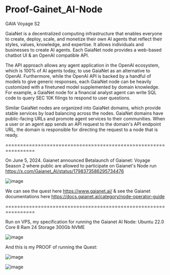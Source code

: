 # Proof-Gainet_AI-Node
GAIA Voyage S2

GaiaNet is a decentralized computing infrastructure that enables everyone to create, deploy, scale, and monetize their own AI agents that reflect their styles, values, knowledge, and expertise. It allows individuals and businesses to create AI agents. Each GaiaNet node provides a web-based chatbot UI & an OpenAI compatible API.
 
The API approach allows any agent application in the OpenAI ecosystem, which is 100% of AI agents today, to use GaiaNet as an alternative to OpenAI. Furthermore, while the OpenAI API is backed by a handful of models to give generic responses, each GaiaNet node can be heavily customized with a finetuned model supplemented by domain knowledge. For example, a GaiaNet node for a financial analyst agent can write SQL code to query SEC 10K filings to respond to user questions.

Similar GaiaNet nodes are organized into GaiaNet domains, which provide stable services by load balancing across the nodes. GaiaNet domains have public-facing URLs and promote agent services to their communities. When a user or an agent app sends an API request to the domain's API endpoint URL, the domain is responsible for directing the request to a node that is ready.

================================================================

On June 5, 2024. Gaianet announced Betalaunch of Gaianet: Voyage Season 2 where public are allowed to participate on Gaianet's Node run https://x.com/Gaianet_AI/status/1798373586295734476

![image](https://github.com/user-attachments/assets/8e582951-6c2e-4a7c-80ae-3abe6c5bb6d0)

We can see the quest here https://www.gaianet.ai/ & see the Gaianet documentations here https://docs.gaianet.ai/category/node-operator-guide

================================================================

Run on VPS, my specification for running the Gaianet AI Node: Ubuntu 22.0 Core 8 Ram 24 Storage 300Gb NVME

![image](https://github.com/user-attachments/assets/d83aa9f8-baa3-4bfe-a2a9-2aceb2ebd569)

And this is my PROOF of running the Quest:

![image](https://github.com/user-attachments/assets/34da92fd-09ce-4b10-8970-bb1ae1cc2afe)

![image](https://github.com/user-attachments/assets/d2e17af3-b2ad-4de9-8ede-7451f24490e9)



